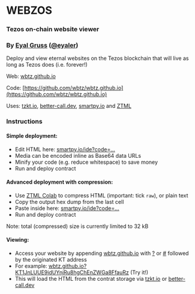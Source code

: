 # WEBZOS

### Tezos on-chain website viewer

### By [Eyal Gruss](https://eyalgruss.com) ([@eyaler](https://twitter.com/eyaler))

Deploy and view eternal websites on the Tezos blockchain that will live as long as Tezos does (i.e. forever!)

Web: [wbtz.github.io](https://wbtz.github.io)

Code: [https://github.com/wbtz/wbtz.github.io](https://github.com/wbtz/wbtz.github.io)

Uses: [tzkt.io](https://tzkt.io), [better-call.dev](https://better-call.dev), [smartpy.io](https://smartpy.io) and [ZTML](https://github.com/eyaler/ztml)

### Instructions

#### Simple deployment:
- Edit HTML here: [smartpy.io/ide?code=...](https://smartpy.io/ide?code=eJxNUEFugzAQvCPxh@3JoEr0WlUhqkqp2kuoEqoovVgGTGLJ2Mi7OdDX14aiZn2wd3Zsz4waRusIcBCOxgkEAo5xFFarBSIcZfNjMcExK6whJ1pKn@IIfHWyB86VUcR5glL36yDUhQYNOTjGWBxt7l6roj59lgHd@n6eamHOuTShHyQJaC_CoaT8Sv1jAEmRlttj@fJdHTYPS@fhxnaT34tqV5e7Gqo3OFVfe_C8w0ddwnu5L@No_nbVErRlQWdwcSWlMWsmkshtz5GcMuckCMrCeUzSNF38qx4YyWHUwnMZGEugjHdsxCA5__P67J8UXcc9hRK2hMXS_4Bm_DYY9Kn4OwHn2EojnLJJeju_z9fQPfwLaWh4oA--)
- Media can be encoded inline as Base64 data URLs
- Minify your code (e.g. reduce whitespace) to save money
- Run and deploy contract

#### Advanced deployment with compression:
- Use [ZTML Colab](https://bit.ly/ztml1) to compress HTML (important: tick `raw`), or plain text 
- Copy the output hex dump from the last cell
- Paste inside here: [smartpy.io/ide?code=...](https://smartpy.io/ide?code=eJxNkE1rAkEMhu@C_yG3maGw9FwQLP1aoVaxK7anMO7O4sDOB5Mc1F_vTO2iye1N8uZJrIshMZDTieMJNAHF6aRkO2gi2Jn9OZCkWL0Ez0m3rJ6mE8jRmR4QrbeMKMkM_VgocWA34MEcYQaifvuB1@1yDat3@F1tN1A3y0_4bp43zeLrA3aLpobHo7gNF7OqGJe1@xMbkqNfRZxslEqpK6TtQbBxcdC5S4APDNZnLK@dQfwHmmcb3XWYW1iK60VC3a740@_pKWPnmaIjtcbrZINU9_WH2fiZLF8AtjZcnQ--)
- Run and deploy contract

Note: total (compressed) size is currently limited to 32 kB

#### Viewing:
- Access your website by appending [wbtz.github.io](https://wbtz.github.io) with [?]() or [#]() followed by the originated KT address
- For example: [wbtz.github.io?KT1JnLUUE9idUYnjRu8hgChEnZWGa8FfauRz](https://wbtz.github.io?KT1JnLUUE9idUYnjRu8hgChEnZWGa8FfauRz) (Try it!)
- This will load the HTML from the contrat storage via [tzkt.io](https://tzkt.io/KT1JnLUUE9idUYnjRu8hgChEnZWGa8FfauRz/storage) or [better-call.dev](https://better-call.dev/mainnet/KT1JnLUUE9idUYnjRu8hgChEnZWGa8FfauRz/storage)

